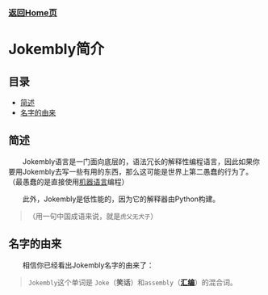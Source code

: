 ### [返回Home页](../Home.md)

# Jokembly简介

## 目录
- [简述](#简述)
- [名字的由来](#名字的由来)

## 简述

　　Jokembly语言是一门面向底层的，语法冗长的解释性编程语言，因此如果你要用Jokembly去写一些有用的东西，那么这可能是世界上第二愚蠢的行为了。（最愚蠢的是直接使用[机器语言](https://baike.baidu.com/item/%E6%9C%BA%E5%99%A8%E8%AF%AD%E8%A8%80/2019225)编程）

　　此外，Jokembly是低性能的，因为它的解释器由Python构建。

>（用一句中国成语来说，就是`虎父无犬子`）

## 名字的由来
　　相信你已经看出Jokembly名字的由来了：
>`Jokembly`这个单词是
>`Joke`（**笑话**）和`assembly`（[**汇编**](https://baike.baidu.com/item/%E6%B1%87%E7%BC%96%E8%AF%AD%E8%A8%80/61826)）的混合词。

